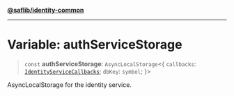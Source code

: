 [**@saflib/identity-common**](../index.md)

***

# Variable: authServiceStorage

> `const` **authServiceStorage**: `AsyncLocalStorage`\<\{ `callbacks`: [`IdentityServiceCallbacks`](../interfaces/IdentityServiceCallbacks.md); `dbKey`: `symbol`; \}\>

AsyncLocalStorage for the identity service.
